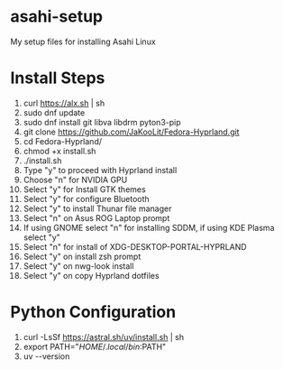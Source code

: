 # asahi-setup
My setup files for installing Asahi Linux

# Install Steps
1. curl https://alx.sh | sh
2. sudo dnf update
3. sudo dnf install git libva libdrm pyton3-pip
4. git clone https://github.com/JaKooLit/Fedora-Hyprland.git
5. cd Fedora-Hyprland/
6. chmod +x install.sh
7. ./install.sh
8. Type "y" to proceed with Hyprland install
9. Choose "n" for NVIDIA GPU
10. Select "y" for Install GTK themes
11. Select "y" for configure Bluetooth
12. Select "y" to install Thunar file manager
13. Select "n" on Asus ROG Laptop prompt
14. If using GNOME select "n" for installing SDDM, if using KDE Plasma select "y"
15. Select "n" for install of XDG-DESKTOP-PORTAL-HYPRLAND
16. Select "y" on install zsh prompt
17. Select "y" on nwg-look install
18. Select "y" on copy Hyprland dotfiles

# Python Configuration
1. curl -LsSf https://astral.sh/uv/install.sh | sh
2. export PATH="$HOME/.local/bin:$PATH"
3. uv --version
